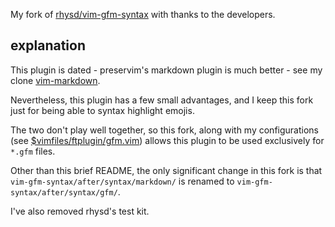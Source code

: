 
My fork of [rhysd/vim-gfm-syntax](https://github.com/rhysd/vim-gfm-syntax) with thanks to the developers.

## explanation
This plugin is dated - preservim's markdown plugin is much better - see my clone [vim-markdown](https://github.com/harriott/vim-markdown).

Nevertheless, this plugin has a few small advantages, and I keep this fork just for being able to syntax highlight emojis.

The two don't play well together, so this fork, along with my configurations (see [$vimfiles/ftplugin/gfm.vim]()) allows this plugin to be used exclusively for `*.gfm` files.

Other than this brief README, the only significant change in this fork is that `vim-gfm-syntax/after/syntax/markdown/` is renamed to `vim-gfm-syntax/after/syntax/gfm/`.

I've also removed rhysd's test kit.

